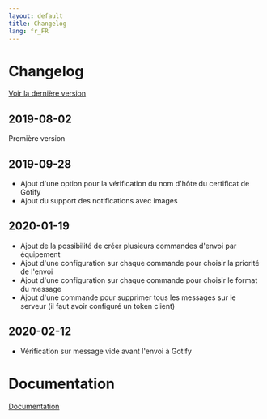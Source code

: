 ```yaml
---
layout: default
title: Changelog
lang: fr_FR
---
```


# Changelog

[Voir la dernière version](#tocAnchor-1-1-4)

## 2019-08-02

Première version

## 2019-09-28

- Ajout d'une option pour la vérification du nom d'hôte du certificat de Gotify
- Ajout du support des notifications avec images

## 2020-01-19

- Ajout de la possibilité de créer plusieurs commandes d'envoi par équipement
- Ajout d'une configuration sur chaque commande pour choisir la priorité de l'envoi
- Ajout d'une configuration sur chaque commande pour choisir le format du message
- Ajout d'une commande pour supprimer tous les messages sur le serveur (il faut avoir configuré un token client)

## 2020-02-12

- Vérification sur message vide avant l'envoi à Gotify

# Documentation

[Documentation]({{site.baseurl}}/)